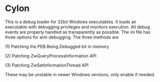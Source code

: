 # Cylon

This is a debug loader for 32bit Windows executables. It loads an executable with debugging privileges and monitors execution. All debug events are properly handled as transparently as possible. The ini file has three options for anti-debugging. The three methods are 

(1) Patching the PEB.Being.Debugged bit in memory

(2) Patching ZwQueryProcessInformation API

(3) Patching ZwSetInformationThread API

These may be unstable in newer Windows versions, only enable if needed.

